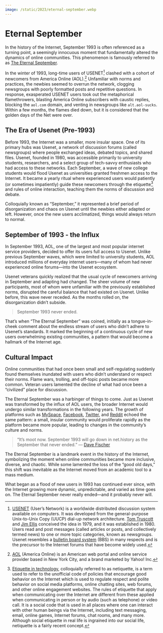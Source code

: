 ```yaml
---
image: /static/2023/eternal-september.webp
---
```


# Eternal September

In the history of the Internet, September 1993 is often referenced as a turning point, a seemingly innocuous moment that fundamentally altered the dynamics of online communities. This phenomenon is famously referred to as [The Eternal September](https://en.wikipedia.org/wiki/Eternal_September).

In the winter of 1993, long-time users of USENET[^USENET] clashed with a cohort of newcomers from America Online (AOL).[^AOL] Unfamiliar with norms and practices, the newbies seemed to overrun the network, clogging newsgroups with poorly formatted posts and repetitive questions. In response, exasperated USENET users took out the metaphorical flamethrowers, blasting America Online subscribers with caustic replies, blocking the `aol.com` domain, and venting in newsgroups like `alt.aol-sucks`. Within a few months, the flames died down, but it is considered that the golden days of the Net were over.

## The Era of Usenet (Pre-1993)

Before 1993, the Internet was a smaller, more insular space. One of its primary hubs was Usenet, a network of discussion forums (called newsgroups) where people exchanged ideas, debated topics, and shared files. Usenet, founded in 1980, was accessible primarily to university students, researchers, and a select group of tech-savvy enthusiasts who had access to these networks. Each September, a wave of new college students would flood Usenet as universities granted freshmen access to the Internet. It became a yearly ritual where experienced users would patiently (or sometimes impatiently) guide these newcomers through the etiquette[^etiquette] and rules of online interaction, teaching them the norms of discussion and debate.

Colloquially known as “September,” it represented a brief period of disorganization and chaos on Usenet until the newbies either adapted or left. However, once the new users acclimatized, things would always return to normal.

## September of 1993 - the Influx

In September 1993, AOL, one of the largest and most popular internet service providers, decided to offer its users full access to Usenet. Unlike previous September waves, which were limited to university students, AOL introduced millions of everyday internet users—many of whom had never experienced online forums—into the Usenet ecosystem.

Usenet veterans quickly realized that the usual cycle of newcomers arriving in September and adapting had changed. The sheer volume of new participants, most of whom were unfamiliar with the previously established norms, disrupted the careful balance that had existed on Usenet. Unlike before, this wave never receded. As the months rolled on, the disorganization didn’t subside.

> September 1993 never ended.

That’s when “The Eternal September” was coined, initially as a tongue-in-cheek comment about the endless stream of users who didn’t adhere to Usenet’s standards. It marked the beginning of a continuous cycle of new users overwhelming existing communities, a pattern that would become a hallmark of the Internet age.

## Cultural Impact

Online communities that had once been small and self-regulating suddenly found themselves inundated with users who didn’t understand or respect their norms. Flame wars, trolling, and off-topic posts became more common. Veteran users lamented the decline of what had once been a “civilized” place for discussion.

The Eternal September was a harbinger of things to come. Just as Usenet was transformed by the influx of AOL users, the broader Internet would undergo similar transformations in the following years. The growth of platforms such as [MySpace](https://myspace.com), [Facebook](https://www.facebook.com), [Twitter](https://twitter.com/), and [Reddit](https://www.reddit.com) echoed the same pattern: a small, insular community would proliferate rapidly as the platform became more popular, leading to changes in the community’s culture and norms.

> “It’s moot now. September 1993 will go down in net.history as the September
that never ended.” — [Dave Fischer](https://groups.google.com/g/alt.folklore.computers/c/wF4CpYbWuuA/m/jS6ZOyJd10sJ)

The Eternal September is a landmark event in the history of the Internet, symbolizing the moment when online communities became more inclusive, diverse, and chaotic. While some lamented the loss of the “good old days,” this shift was inevitable as the Internet moved from an academic tool to a mass medium.

What began as a flood of new users in 1993 has continued ever since, with the Internet growing more dynamic, unpredictable, and varied as time goes on. The Eternal September never really ended—and it probably never will.

[^USENET]: [USENET](https://en.wikipedia.org/wiki/Usenet) (User’s Network) is a worldwide distributed discussion system available on computers. It was developed from the general-purpose Unix-to-Unix Copy (UUCP) dial-up network architecture. [Tom Truscott](https://en.wikipedia.org/wiki/Tom_Truscott) and [Jim Ellis](https://en.wikipedia.org/wiki/Jim_Ellis_(computing)) conceived the idea in 1979, and it was established in 1980. Users read and post messages (called articles or posts, and collectively termed news) to one or more topic categories, known as newsgroups. Usenet resembles a [bulletin board system](https://en.wikipedia.org/wiki/Bulletin_board_system) (BBS) in many respects and is the precursor to the Internet forums that have become widely used.

[^AOL]: [AOL](https://en.wikipedia.org/wiki/AOL) (America Online) is an American web portal and online service provider based in New York City, and a brand marketed by Yahoo! Inc.

[^etiquette]: [Etiquette in technology](https://en.wikipedia.org/wiki/Etiquette_in_technology), colloquially referred to as netiquette, is a term used to refer to the unofficial code of policies that encourage good behavior on the Internet which is used to regulate respect and polite behavior on social media platforms, online chatting sites, web forums, and other online engagement websites. The rules of etiquette that apply when communicating over the Internet are different from these applied when communicating in person or by audio (such as telephone) or video call. It is a social code that is used in all places where one can interact with other human beings via the Internet, including text messaging, email, online games, Internet forums, chat rooms, and many more. Although social etiquette in real life is ingrained into our social life, netiquette is a fairly recent concept.